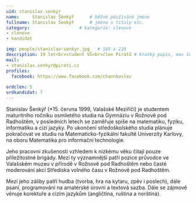 ```yaml
---
uid: stanislav.senkyr
name:     Stanislav Šenkýř  	# běžně používáné jméno
fullname: Stanislav Šenkýř  	# jméno s tituly etc.
category:                   # kategorie: clenove
- clenove
- kandidat

img: people/stanislav-senkyr.jpg   # 165 x 220
description: 19 let<br>student VŠ<br>člen Pirátů # kratký popis, max 160 znaků
mail:
- stanislav.senkyr@pirati.cz
profiles:
  facebook: https://www.facebook.com/channkoslav
  
ordclen: 5
ordkandidat: 7
---
```


Stanislav Šenkýř (*15. června 1999, Valašské Meziříčí) je studentem maturitního ročníku osmiletého studia na Gymnáziu v Rožnově pod Radhoštěm, v posledních letech se zaměřuje spíše na matematiku, fyziku, informatiku a cizí jazyky. Po ukončení středoškolského studia plánuje pokračovat ve studiu na Matematicko-fyzikální fakultě Univerzity Karlovy, na oboru Matematika pro informační technologie.

Jeho pracovní zkušenosti vzhledem k nízkému věku čítají pouze příležitostné brigády. Mezi ty významnější patří pozice průvodce ve Valašském muzeu v přírodě v Rožnově pod Radhoštěm nebo časté moderování akcí Střediska volného času v Rožnově pod Radhoštěm.

Mezi jeho záliby patří hudba (tvorba, hra na kytaru, zpěv i poslech), dále psaní, programování na amatérské úrovni a textová sazba. Dále se zájmově věnuje korektuře a cizím jazykům (angličtina, ruština a norština).
